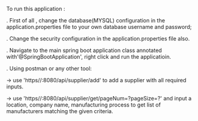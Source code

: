 To run this application :

. First of all , change the database(MYSQL) configuration in the application.properties file to your own database username and password;

. Change the security configuration in the application.properties file also.

. Navigate to the main spring boot application class annotated with'@SpringBootApplication', right click and run the applicatioin.

. Using postman or any other tool:

-> use 'https//:8080/api/supplier/add' to add a supplier with all required inputs.

-> use 'https//:8080/api/supplier/get/pageNum=?pageSize=?' and input a location, company name, manufacturing process to get list of manufacturers matching the given criteria.
